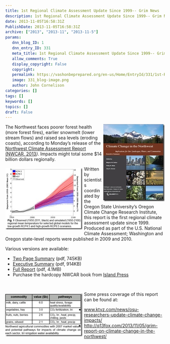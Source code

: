```yaml
---
title: 1st Regional Climate Assessment Update Since 1999-- Grim News
description: 1st Regional Climate Assessment Update Since 1999-- Grim News
date: 2013-11-05T16:58:31Z
PublishDate: 2013-11-05T16:58:31Z
archive: ["2013", "2013-11", "2013-11-5"]
params:
   dnn_blog_ID: 1
   dnn_entry_ID: 331
   meta_title: 1st Regional Climate Assessment Update Since 1999-- Grim News
   allow_comments: True
   display_copyright: False
   copyright: 
   permalink: https://vashonbeprepared.org/en-us/Home/EntryId/331/1st-Regional-Climate-Assessment-Update-Since-1999-Grim-News
   image: 331_blog-image.png
   author: John Cornelison
categories: []
tags: []
keywords: []
topics: []
draft: False
---
```


<p><a href="/images/dnnBlog/1/331/Windows-Live-Writer-1st-Regional-Climate-Change-Update-Since_7A43-11-5-2013_at_8.55.25_AM_2.jpg"><img title="11-5-2013 at 8.55.25 AM" style="border-top: 0px; border-right: 0px; background-image: none; border-bottom: 0px; float: right; padding-top: 0px; padding-left: 0px; margin: 0px 0px 5px 5px; border-left: 0px; display: inline; padding-right: 0px" border="0" alt="11-5-2013 at 8.55.25 AM" align="right" src="/images/dnnBlog/1/331/Windows-Live-Writer-1st-Regional-Climate-Change-Update-Since_7A43-11-5-2013_at_8.55.25_AM_thumb.jpg" width="194" height="244" /></a>The Northwest faces poorer forest health (more forest fires), earlier snowmelt (lower stream flows) and raised sea levels (eroding coasts), according to Monday’s release of the <a href="http://occri.net/reports" target="_blank">Northwest Climate Assessment Report (NWCAR, 2013</a><em>)</em>. Impacts might total some $14 billion dollars regionally.</p>  <p><a href="/images/dnnBlog/1/331/Windows-Live-Writer-1st-Regional-Climate-Change-Update-Since_7A43-11-5-2013_at_8.54.36_AM_2.jpg"><img title="11-5-2013 at 8.54.36 AM" style="border-top: 0px; border-right: 0px; background-image: none; border-bottom: 0px; float: left; padding-top: 0px; padding-left: 0px; margin: 5px 5px 5px 0px; border-left: 0px; display: inline; padding-right: 0px" border="0" alt="11-5-2013 at 8.54.36 AM" align="left" src="/images/dnnBlog/1/331/Windows-Live-Writer-1st-Regional-Climate-Change-Update-Since_7A43-11-5-2013_at_8.54.36_AM_thumb.jpg" width="244" height="195" /></a>Written by scientists coordinated by the Oregon State University’s Oregon Climate Change Research Institute, this report is the first regional climate assessment update since 1999. Produced as part of the U.S. National Climate Assessment; Washington and Oregon state-level reports were published in 2009 and 2010.</p>  <p>Various versions are available:</p>  <ul>   <li><a href="http://occri.net/wp-content/uploads/2013/11/ClimateChangeNW_2pgSummary.pdf">Two Page Summary</a> (pdf, 745KB)</li>    <li><a href="http://occri.net/wp-content/uploads/2013/11/ClimateChangeInTheNorthwestExecutiveSummary.pdf">Executive Summary</a> (pdf, 914KB)</li>    <li><a href="http://occri.net/wp-content/uploads/2013/11/ClimateChangeInTheNorthwest.pdf">Full Report</a> (pdf, 4.1MB)</li>    <li>Purchase the hardcopy NWCAR book from <a href="http://islandpress.org/ip/books/book/distributed/C/bo9111930.html">Island Press</a></li> </ul>  <p>&#160;</p>  <p><a href="/images/dnnBlog/1/331/Windows-Live-Writer-1st-Regional-Climate-Change-Update-Since_7A43-11-5-2013_at_8.54.58_AM_2.jpg"><img title="11-5-2013 at 8.54.58 AM" style="border-top: 0px; border-right: 0px; background-image: none; border-bottom: 0px; float: left; padding-top: 0px; padding-left: 0px; margin: 5px 5px 5px 0px; border-left: 0px; display: inline; padding-right: 0px" border="0" alt="11-5-2013 at 8.54.58 AM" align="left" src="/images/dnnBlog/1/331/Windows-Live-Writer-1st-Regional-Climate-Change-Update-Since_7A43-11-5-2013_at_8.54.58_AM_thumb.jpg" width="244" height="137" /></a>Some press coverage of this report can be found at: </p>  <ul>   <li><a href="http://www.ktvz.com/news/osu-researchers-update-climate-change-impacts/">www.ktvz.com/news/osu-researchers-update-climate-change-impacts/</a></li>    <li><a href="http://q13fox.com/2013/11/05/grim-report-on-climate-change-in-the-northwest/">http://q13fox.com/2013/11/05/grim-report-on-climate-change-in-the-northwest/</a></li> </ul>
